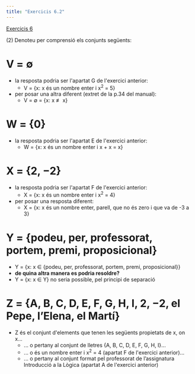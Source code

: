 ```yaml
---
title: "Exercicis 6.2"
---
```

[Exercicis 6](202211051612)

(2) Denoteu per comprensió els conjunts següents:

# V = ∅ 
- la resposta podria ser l'apartat G de l'exercici anterior:
    - V = {x: x és un nombre enter i x<sup>2</sup> = 5}
- per posar una altra diferent (extret de la p.34 del manual): 
    - V = ∅ = {x: x ≢ x}

# W = {0}
- la resposta podria ser l'apartat E de l'exercici anterior:
    - W = {x: x és un nombre enter i x + x = x}  

# X = {2, −2} 
- la resposta podria ser l'apartat F de l'exercici anterior:
    - X = {x: x és un nombre enter i x<sup>2</sup> = 4}
- per posar una resposta diferent: 
    - X = {x: x és un nombre enter, parell, que no és zero i que va de -3 a 3}

# Y = {podeu, per, professorat, portem, premi, proposicional} 
- Y = {x: x ∈ {podeu, per, professorat, portem, premi, proposicional}}
- **de quina altra manera es podria resoldre?**
- Y = {x: x ∈ Y} no seria possible, pel principi de separació

# Z = {A, B, C, D, E, F, G, H, I, 2, −2, el Pepe, l’Elena, el Martí}
- Z és el conjunt d'elements que tenen les següents propietats de x, on x...
    - ... o pertany al conjunt de lletres {A, B, C, D, E, F, G, H, I}...
    - ... o és un nombre enter i x<sup>2</sup> = 4 (apartat F de l'exercici anterior)...
    - ... o pertany al conjunt format pel professorat de l’assignatura Introducció a la Lògica (apartat A de l'exercici anterior)
